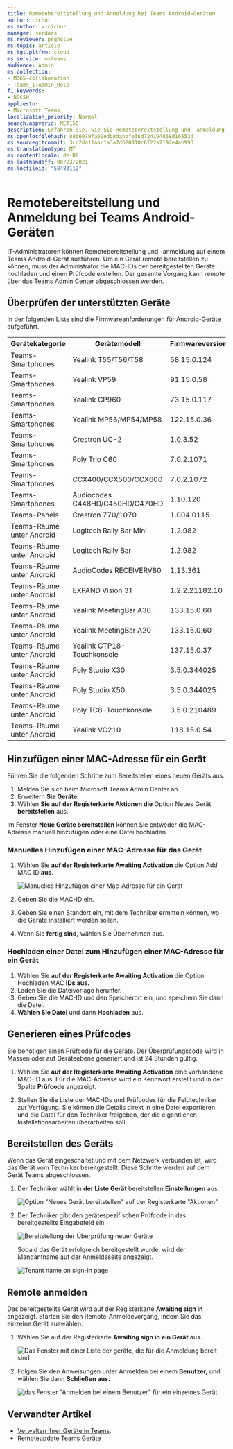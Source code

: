 ```yaml
---
title: Remotebereitstellung und Anmeldung bei Teams Android-Geräten
author: cichur
ms.author: v-cichur
manager: serdars
ms.reviewer: prgholve
ms.topic: article
ms.tgt.pltfrm: cloud
ms.service: msteams
audience: Admin
ms.collection:
- M365-collaboration
- Teams_ITAdmin_Help
f1.keywords:
- NOCSH
appliesto:
- Microsoft Teams
localization_priority: Normal
search.appverid: MET150
description: Erfahren Sie, wie Sie Remotebereitstellung und -anmeldung für Teams Android-Geräte verwenden.
ms.openlocfilehash: 8866079fa02edb8dabbfe36d724194858d16553d
ms.sourcegitcommit: 3cc2da11aac1a3a7d620810c6f22a7192e4ab993
ms.translationtype: MT
ms.contentlocale: de-DE
ms.lasthandoff: 08/23/2021
ms.locfileid: "58483112"
---
```

# <a name="remote-provisioning-and-sign-in-for-teams-android-devices"></a>Remotebereitstellung und Anmeldung bei Teams Android-Geräten

IT-Administratoren können Remotebereitstellung und -anmeldung auf einem Teams Android-Gerät ausführen. Um ein Gerät remote bereitstellen zu können, muss der Administrator die MAC-IDs der bereitgestellten Geräte hochladen und einen Prüfcode erstellen. Der gesamte Vorgang kann remote über das Teams Admin Center abgeschlossen werden.

## <a name="review-the-supported-devices"></a>Überprüfen der unterstützten Geräte

In der folgenden Liste sind die Firmwareanforderungen für Android-Geräte aufgeführt.

|Gerätekategorie|Gerätemodell|Firmwareversion|
|-|-|-|
|Teams-Smartphones|Yealink T55/T56/T58|58.15.0.124|
|Teams-Smartphones|Yealink VP59|91.15.0.58|
|Teams-Smartphones|Yealink CP960|73.15.0.117|
|Teams-Smartphones|Yealink MP56/MP54/MP58|122.15.0.36|
|Teams-Smartphones|Crestron UC-2|1.0.3.52|
|Teams-Smartphones|  Poly Trio C60|  7.0.2.1071|
|Teams-Smartphones|  CCX400/CCX500/CCX600    |7.0.2.1072|
|Teams-Smartphones|  Audiocodes C448HD/C450HD/C470HD|   1.10.120|
|Teams-Panels|  Crestron 770/1070|  1.004.0115|
|Teams-Räume unter Android|Logitech Rally Bar Mini|1.2.982|
|Teams-Räume unter Android|Logitech Rally Bar|1.2.982|
|Teams-Räume unter Android|AudioCodes RECEIVERV80|1.13.361|
|Teams-Räume unter Android|EXPAND Vision 3T|1.2.2.21182.10|
|Teams-Räume unter Android|Yealink MeetingBar A30|133.15.0.60|
|Teams-Räume unter Android|Yealink MeetingBar A20|133.15.0.60|
|Teams-Räume unter Android|Yealink CTP18-Touchkonsole|137.15.0.37|
|Teams-Räume unter Android|Poly Studio X30|3.5.0.344025|
|Teams-Räume unter Android|Poly Studio X50|3.5.0.344025|
|Teams-Räume unter Android|Poly TC8-Touchkonsole |3.5.0.210489|
|Teams-Räume unter Android|Yealink VC210|118.15.0.54|

## <a name="add-a-device-mac-address"></a>Hinzufügen einer MAC-Adresse für ein Gerät

Führen Sie die folgenden Schritte zum Bereitstellen eines neuen Geräts aus.

1. Melden Sie sich beim Microsoft Teams Admin Center an.
2. Erweitern **Sie Geräte**.
3. Wählen **Sie auf der Registerkarte Aktionen die** Option Neues Gerät **bereitstellen** aus.

Im Fenster **Neue Geräte bereitstellen** können Sie entweder die MAC-Adresse manuell hinzufügen oder eine Datei hochladen.

### <a name="manually-add-a-device-mac-address"></a>Manuelles Hinzufügen einer MAC-Adresse für das Gerät

1. Wählen Sie **auf der Registerkarte Awaiting Activation** die Option Add MAC ID **aus.**

   ![Manuelles Hinzufügen einer Mac-Adresse für ein Gerät](../media/remote-provision-6.png)

1. Geben Sie die MAC-ID ein.
1. Geben Sie einen Standort ein, mit dem Techniker ermitteln können, wo die Geräte installiert werden sollen.
1. Wenn Sie **fertig sind,** wählen Sie Übernehmen aus.

### <a name="upload-a-file-to-add-a-device-mac-address"></a>Hochladen einer Datei zum Hinzufügen einer MAC-Adresse für ein Gerät

1. Wählen Sie **auf der Registerkarte Awaiting Activation** die Option Hochladen MAC **IDs aus.**
2. Laden Sie die Dateivorlage herunter.
3. Geben Sie die MAC-ID und den Speicherort ein, und speichern Sie dann die Datei.
4. **Wählen Sie Datei** und dann **Hochladen** aus.

## <a name="generate-a-verification-code"></a>Generieren eines Prüfcodes

Sie benötigen einen Prüfcode für die Geräte. Der Überprüfungscode wird in Massen oder auf Geräteebene generiert und ist 24 Stunden gültig.

1. Wählen Sie **auf der Registerkarte Awaiting Activation** eine vorhandene MAC-ID aus.
   Für die MAC-Adresse wird ein Kennwort erstellt und in der Spalte **Prüfcode** angezeigt.

2. Stellen Sie die Liste der MAC-IDs und Prüfcodes für die Feldtechniker zur Verfügung. Sie können die Details direkt in eine Datei exportieren und die Datei für den Techniker freigeben, der die eigentlichen Installationsarbeiten überarbeiten soll.

## <a name="provision-the-device"></a>Bereitstellen des Geräts

Wenn das Gerät eingeschaltet und mit dem Netzwerk verbunden ist, wird das Gerät vom Techniker bereitgestellt. Diese Schritte werden auf dem Gerät Teams abgeschlossen.

1. Der Techniker wählt in **der Liste Gerät** bereitstellen **Einstellungen** aus.  

   ![Option "Neues Gerät bereitstellen" auf der Registerkarte "Aktionen"](../media/provision-device1.png)
  
2. Der Techniker gibt den gerätespezifischen Prüfcode in das bereitgestellte Eingabefeld ein.

   ![Bereitstellung der Überprüfung neuer Geräte](../media/provision-device-verification1.png)

   Sobald das Gerät erfolgreich bereitgestellt wurde, wird der Mandantname auf der Anmeldeseite angezeigt.

   ![Tenant name on sign-in page](../media/provision-code.png)

## <a name="sign-in-remotely"></a>Remote anmelden

Das bereitgestellte Gerät wird auf der Registerkarte **Awaiting sign in** angezeigt. Starten Sie den Remote-Anmeldevorgang, indem Sie das einzelne Gerät auswählen.

1. Wählen Sie auf der Registerkarte **Awaiting sign in ein Gerät** aus.

   ![Das Fenster mit einer Liste der geräte, die für die Anmeldung bereit sind.](../media/remote-device1.png)

2. Folgen Sie den Anweisungen unter Anmelden bei einem **Benutzer,** und wählen Sie dann **Schließen aus.**

   ![das Fenster "Anmelden bei einem Benutzer" für ein einzelnes Gerät](../media/sign-in-user.png)

## <a name="related-article"></a>Verwandter Artikel

- [Verwalten Ihrer Geräte in Teams](device-management.md).
- [Remoteupdate Teams Geräte](remote-update.md)
